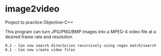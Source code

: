 # image2video

Project to practice Objective-C++

This program can turn JPG/PNG/BMP images into a MPEG-4 video file at a desired frame rate and resolution 
 
	0.2 - Can now search directories recursively using regex match/search
	0.1 - Can now create video files

